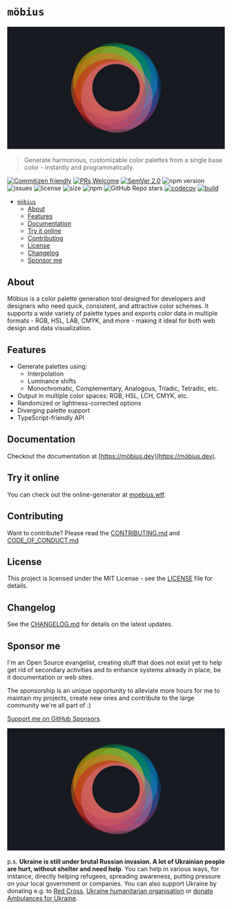 # `möbius`

![logo](./docs/public/logo/logo-ring.png)

> Generate harmonious, customizable color palettes from a single base color - instantly and programmatically.

[![Commitizen friendly](https://img.shields.io/badge/commitizen-friendly-brightgreen.svg)](http://commitizen.github.io/cz-cli/) [![PRs Welcome](https://img.shields.io/badge/PRs-welcome-green.svg)](http://makeapullrequest.com) [![SemVer 2.0](https://img.shields.io/badge/SemVer-2.0-green.svg)](http://semver.org/spec/v2.0.0.html) ![npm version](https://img.shields.io/npm/v/@phun-ky/moebius) ![issues](https://img.shields.io/github/issues/phun-ky/moebius) ![license](https://img.shields.io/npm/l/@phun-ky/moebius) ![size](https://img.shields.io/bundlephobia/min/@phun-ky/moebius) ![npm](https://img.shields.io/npm/dm/%40phun-ky/moebius) ![GitHub Repo stars](https://img.shields.io/github/stars/phun-ky/moebius) [![codecov](https://codecov.io/gh/phun-ky/moebius/graph/badge.svg?token=VA91DL7ZLZ)](https://codecov.io/gh/phun-ky/moebius) [![build](https://github.com/phun-ky/moebius/actions/workflows/check.yml/badge.svg)](https://github.com/phun-ky/moebius/actions/workflows/check.yml)

- [`möbius`](#möbius)
  - [About](#about)
  - [Features](#features)
  - [Documentation](#documentation)
  - [Try it online](#try-it-online)
  - [Contributing](#contributing)
  - [License](#license)
  - [Changelog](#changelog)
  - [Sponsor me](#sponsor-me)

## About

Möbius is a color palette generation tool designed for developers and designers who need quick, consistent, and attractive color schemes. It supports a wide variety of palette types and exports color data in multiple formats - RGB, HSL, LAB, CMYK, and more - making it ideal for both web design and data visualization.

## Features

- Generate palettes using:
  - Interpolation
  - Luminance shifts
  - Monochromatic, Complementary, Analogous, Triadic, Tetradic, etc.
- Output in multiple color spaces: RGB, HSL, LCH, CMYK, etc.
- Randomized or lightness-corrected options
- Diverging palette support
- TypeScript-friendly API

## Documentation

Checkout the documentation at [https://möbius.dev](https://möbius.dev).

## Try it online

You can check out the online-generator at [moebius.wtf](https://moebius.wtf/).

## Contributing

Want to contribute? Please read the [CONTRIBUTING.md](https://github.com/phun-ky/moebius/blob/main/CONTRIBUTING.md) and [CODE_OF_CONDUCT.md](https://github.com/phun-ky/moebius/blob/main/CODE_OF_CONDUCT.md)

## License

This project is licensed under the MIT License - see the [LICENSE](https://github.com/phun-ky/moebius/blob/main/LICENSE) file for details.

## Changelog

See the [CHANGELOG.md](https://github.com/phun-ky/moebius/blob/main/CHANGELOG.md) for details on the latest updates.

## Sponsor me

I'm an Open Source evangelist, creating stuff that does not exist yet to help get rid of secondary activities and to enhance systems already in place, be it documentation or web sites.

The sponsorship is an unique opportunity to alleviate more hours for me to maintain my projects, create new ones and contribute to the large community we're all part of :)

[Support me on GitHub Sponsors](https://github.com/sponsors/phun-ky).

![logo](./docs/public/logo/logo-ring.png)

p.s. **Ukraine is still under brutal Russian invasion. A lot of Ukrainian people are hurt, without shelter and need help**. You can help in various ways, for instance, directly helping refugees, spreading awareness, putting pressure on your local government or companies. You can also support Ukraine by donating e.g. to [Red Cross](https://www.icrc.org/en/donate/ukraine), [Ukraine humanitarian organisation](https://savelife.in.ua/en/donate-en/#donate-army-card-weekly) or [donate Ambulances for Ukraine](https://www.gofundme.com/f/help-to-save-the-lives-of-civilians-in-a-war-zone).
